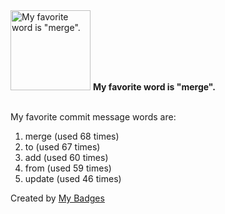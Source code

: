 <img src="https://my-badges.github.io/my-badges/favorite-word.png" alt="My favorite word is &quot;merge&quot;." title="My favorite word is &quot;merge&quot;." width="128">
<strong>My favorite word is &quot;merge&quot;.</strong>
<br><br>

My favorite commit message words are:

1. merge (used 68 times)
2. to (used 67 times)
3. add (used 60 times)
4. from (used 59 times)
5. update (used 46 times)


Created by <a href="https://github.com/my-badges/my-badges">My Badges</a>